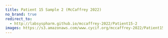 ```yaml
---
title: Patient 15 Sample 2 (McCaffrey 2022)
no_brand: true
redirect_to:
  - http://labsyspharm.github.io/mccaffrey-2022/Patient15-2
images: https://s3.amazonaws.com/www.cycif.org/mccaffrey-2022/Patient15-2
---
```

